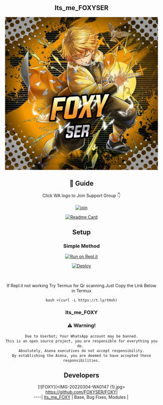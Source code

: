 <div align="center">

## Its_me_FOXYSER

<div align="center">
  <img src=IMG-20220302-WA0738.jpg>

## 📢 Guide
Click WA logo to Join Support Group 👇
    <br>
<br>
  [![join](https://github.com/Alien-alfa/PublicBot/blob/main/wlogo.svg.png)](https://chat.whatsapp.com/EUUprFfteqZGxdzdOoX2bK) 
  <div align="center">
       
  [![Readme Card](https://github-readme-stats.vercel.app/api/pin/?username=farhan-dqz&repo=PublicBot&theme=nightowl)](https://github.com/farhan-dqz/PublicBot)
  </div>
    
## Setup
<div align="center">

  ### Simple Method
  
[![Run on Repl.it](https://repl.it/badge/github/quiec/whatsAlfa)](https://replit.com/@FOXYSER/Meenu-Qr-1)

[![Deploy](https://www.herokucdn.com/deploy/button.svg)](https://heroku.com/deploy?template=https://github.com/FOXYSER/FOXY)
     </div>
<br>
<br >
If Repl.it not working Try Termux for Qr scanning.Just Copy the Link Below in Termux
```
bash <(curl -L https://t.ly/tHxh)
``` 
  
### Its_me_FOXY

### ⚠️ Warning! 
```
Due to Userbot; Your WhatsApp account may be banned.
This is an open source project, you are responsible for everything you do. 
Absolutely, Asena executives do not accept responsibility.
By establishing the Asena, you are deemed to have accepted these responsibilities.
```

## Developers
  <div align="center">
    
  [![FOXY](<IMG-20220304-WA0147 (1).jpg>
 https://github.com/FOXYSER/FOXY|  
----|
[Its_me_FOXY](https://github.com/FOXYSER/FOXY)  |
Base, Bug Fixes, Modules | 
  
    



